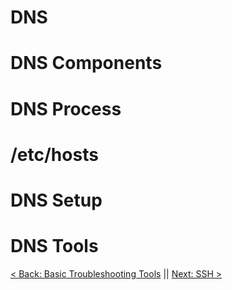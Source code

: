# DNS






# DNS Components







# DNS Process







# /etc/hosts







# DNS Setup



# DNS Tools


[< Back: Basic Troubleshooting Tools](https://github.com/sxcdennis/Network/blob/master/Basic%20Trouble%20Shooting%20Tools.md "Basic Troubleshooting Tools") || [Next: SSH >](https://github.com/sxcdennis/Network/blob/master/SSH.md "SSH")
